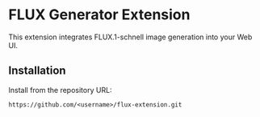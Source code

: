 # FLUX Generator Extension

This extension integrates FLUX.1-schnell image generation into your Web UI.

## Installation
Install from the repository URL:
```
https://github.com/<username>/flux-extension.git
```

